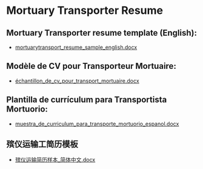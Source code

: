 # Mortuary Transporter Resume

## Mortuary Transporter resume template (English): 
* [mortuarytransport_resume_sample_english.docx](https://github.com/ryansplan/mortuarytransporter/files/13352436/mortuarytransport_resume_sample_english.docx)

## Modèle de CV pour Transporteur Mortuaire:
* [échantillon_de_cv_pour_transport_mortuaire.docx](https://github.com/ryansplan/mortuarytransporter/files/13626143/echantillon_de_cv_pour_transport_mortuaire.docx)

## Plantilla de currículum para Transportista Mortuorio:
* [muestra_de_curriculum_para_transporte_mortuorio_espanol.docx](https://github.com/ryansplan/mortuarytransporter/files/13536800/muestra_de_curriculum_para_transporte_mortuorio_espanol.docx)


## 殡仪运输工简历模板
* [殡仪运输简历样本_简体中文.docx](https://github.com/ryansplan/mortuarytransporter/files/13536840/_.docx)

